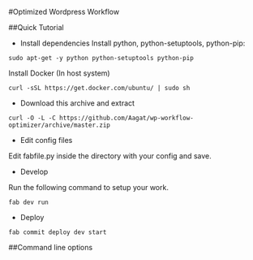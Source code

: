 #Optimized Wordpress Workflow

##Quick Tutorial
* Install dependencies
Install python, python-setuptools, python-pip:
```
sudo apt-get -y python python-setuptools python-pip
```

Install Docker (In host system)

```
curl -sSL https://get.docker.com/ubuntu/ | sudo sh
```

* Download this archive and extract

```
curl -O -L -C https://github.com/Aagat/wp-workflow-optimizer/archive/master.zip
```

* Edit config files

Edit fabfile.py inside the directory with your config and save.

* Develop

Run the following command to setup your work.

```
fab dev run
```

* Deploy

```
fab commit deploy dev start
```

##Command line options
